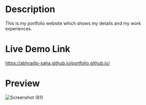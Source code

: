 # Description
This is my portfolio website which shows my details and my work experiences.

# Live Demo Link
https://abhradip-saha.github.io/portfolio.github.io/

# Preview
![Screenshot (81)](https://github.com/abhradip-saha/portfolio.github.io/assets/110524706/07091c83-ef44-4390-8e9b-baa2518705a9)
